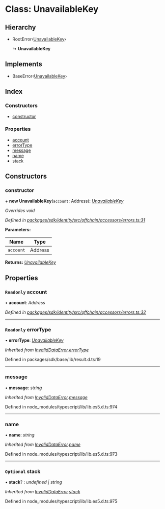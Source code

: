 # Class: UnavailableKey

## Hierarchy

* RootError‹[UnavailableKey](../enums/_offchain_accessors_errors_.schemaerrortypes.md#unavailablekey)›

  ↳ **UnavailableKey**

## Implements

* BaseError‹[UnavailableKey](../enums/_offchain_accessors_errors_.schemaerrortypes.md#unavailablekey)›

## Index

### Constructors

* [constructor](_offchain_accessors_errors_.unavailablekey.md#constructor)

### Properties

* [account](_offchain_accessors_errors_.unavailablekey.md#readonly-account)
* [errorType](_offchain_accessors_errors_.unavailablekey.md#readonly-errortype)
* [message](_offchain_accessors_errors_.unavailablekey.md#message)
* [name](_offchain_accessors_errors_.unavailablekey.md#name)
* [stack](_offchain_accessors_errors_.unavailablekey.md#optional-stack)

## Constructors

###  constructor

\+ **new UnavailableKey**(`account`: Address): *[UnavailableKey](_offchain_accessors_errors_.unavailablekey.md)*

*Overrides void*

*Defined in [packages/sdk/identity/src/offchain/accessors/errors.ts:31](https://github.com/medhak1/celo-monorepo/blob/master/packages/sdk/identity/src/offchain/accessors/errors.ts#L31)*

**Parameters:**

Name | Type |
------ | ------ |
`account` | Address |

**Returns:** *[UnavailableKey](_offchain_accessors_errors_.unavailablekey.md)*

## Properties

### `Readonly` account

• **account**: *Address*

*Defined in [packages/sdk/identity/src/offchain/accessors/errors.ts:32](https://github.com/medhak1/celo-monorepo/blob/master/packages/sdk/identity/src/offchain/accessors/errors.ts#L32)*

___

### `Readonly` errorType

• **errorType**: *[UnavailableKey](../enums/_offchain_accessors_errors_.schemaerrortypes.md#unavailablekey)*

*Inherited from [InvalidDataError](_offchain_accessors_errors_.invaliddataerror.md).[errorType](_offchain_accessors_errors_.invaliddataerror.md#readonly-errortype)*

Defined in packages/sdk/base/lib/result.d.ts:19

___

###  message

• **message**: *string*

*Inherited from [InvalidDataError](_offchain_accessors_errors_.invaliddataerror.md).[message](_offchain_accessors_errors_.invaliddataerror.md#message)*

Defined in node_modules/typescript/lib/lib.es5.d.ts:974

___

###  name

• **name**: *string*

*Inherited from [InvalidDataError](_offchain_accessors_errors_.invaliddataerror.md).[name](_offchain_accessors_errors_.invaliddataerror.md#name)*

Defined in node_modules/typescript/lib/lib.es5.d.ts:973

___

### `Optional` stack

• **stack**? : *undefined | string*

*Inherited from [InvalidDataError](_offchain_accessors_errors_.invaliddataerror.md).[stack](_offchain_accessors_errors_.invaliddataerror.md#optional-stack)*

Defined in node_modules/typescript/lib/lib.es5.d.ts:975
